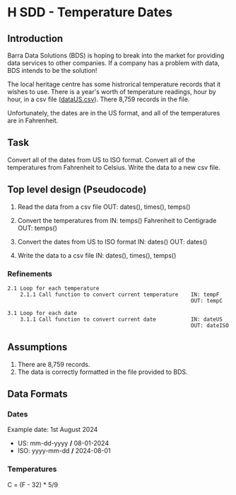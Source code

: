 # H SDD - Temperature Dates


## Introduction

Barra Data Solutions (BDS) is hoping to break into the market for providing data services to other companies.  If a company has a problem with data, BDS intends to be the solution!

The local heritage centre has some histrorical temperature records that it wishes to use.  There is a year's worth of temperature readings, hour by hour, in a csv file ([dataUS.csv](assets/dataUS.csv "Download file")).  There 8,759 records in the file.

Unfortunately, the dates are in the US format, and all of the temperatures are in Fahrenheit.


## Task

Convert all of the dates from US to ISO format.  Convert all of the temperatures from Fahrenheit to Celsius.  Write the data to a new csv file.


## Top level design (Pseudocode)

1. Read the data from a csv file              OUT: dates(), times(), temps()

2. Convert the temperatures from              IN: temps()
   Fahrenheit to Centigrade                   OUT: temps()  
   
3. Convert the dates from US to ISO format    IN: dates()
                                              OUT: dates()

5. Write the data to a csv file               IN: dates(), times(), temps()

### Refinements

```
2.1 Loop for each temperature
    2.1.1 Call function to convert current temperature    IN: tempF
                                                          OUT: tempC

3.1 Loop for each date
    3.1.1 Call function to convert current date           IN: dateUS
                                                          OUT: dateISO
```


## Assumptions

1. There are 8,759 records.
2. The data is correctly formatted in the file provided to BDS.


## Data Formats

### Dates

Example date: 1st August 2024

* US: mm-dd-yyyy __/__ 08-01-2024
* ISO: yyyy-mm-dd __/__ 2024-08-01

### Temperatures

C = (F - 32) * 5/9
